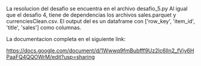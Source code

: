 La resolucion del desafio se encuentra en el archivo desafio_5.py
Al igual que el desafio 4, tiene de dependencias los archivos sales.parquet
y currenciesClean.csv.
El output del es un dataframe con ['row_key', 'item_id', 'title', 'sales'] como columnas.

La documentacion completa en el siguiente link:

https://docs.google.com/document/d/1Wwwq9fmBubfff9Uz2lc6Iln2_fViy6HPaaFQ4QQOWrM/edit?usp=sharing